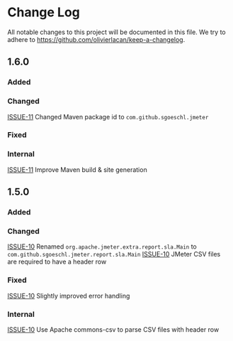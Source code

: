 # Change Log

All notable changes to this project will be documented in this file. We try to adhere to https://github.com/olivierlacan/keep-a-changelog.

## 1.6.0

### Added

### Changed
[ISSUE-11] Changed Maven package id to `com.github.sgoeschl.jmeter`

### Fixed

### Internal
[ISSUE-11] Improve Maven build & site generation

## 1.5.0

### Added

### Changed
[ISSUE-10] Renamed `org.apache.jmeter.extra.report.sla.Main` to `com.github.sgoeschl.jmeter.report.sla.Main`
[ISSUE-10] JMeter CSV files are required to have a header row

### Fixed
[ISSUE-10] Slightly improved error handling

### Internal
[ISSUE-10] Use Apache commons-csv to parse CSV files with header row

[ISSUE-10]: https://github.com/sgoeschl/jmeter-sla-report/issues/10
[ISSUE-11]: https://github.com/sgoeschl/jmeter-sla-report/issues/11

